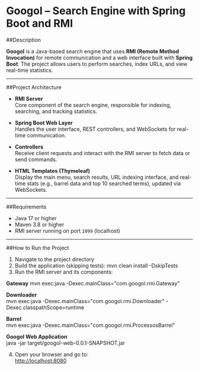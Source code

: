 # Googol – Search Engine with Spring Boot and RMI

##Description

**Googol** is a Java-based search engine that uses **RMI (Remote Method Invocation)** for remote communication and a web interface built with **Spring Boot**. The project allows users to perform searches, index URLs, and view real-time statistics.

---

##Project Architecture

- **RMI Server**  
  Core component of the search engine, responsible for indexing, searching, and tracking statistics.

- **Spring Boot Web Layer**  
  Handles the user interface, REST controllers, and WebSockets for real-time communication.

- **Controllers**  
  Receive client requests and interact with the RMI server to fetch data or send commands.

- **HTML Templates (Thymeleaf)**  
  Display the main menu, search results, URL indexing interface, and real-time stats (e.g., barrel data and top 10 searched terms), updated via WebSockets.

---

##Requirements

- Java 17 or higher  
- Maven 3.8 or higher  
- RMI server running on port `1099` (localhost)

---

##How to Run the Project

1. Navigate to the project directory
2. Build the application (skipping tests):
mvn clean install -DskipTests
3. Run the RMI server and its components:

**Gateway**
mvn exec:java -Dexec.mainClass="com.googol.rmi.Gateway"

**Downloader**  
mvn exec:java -Dexec.mainClass="com.googol.rmi.Downloader" -Dexec.classpathScope=runtime

**Barrel**  
mvn exec:java -Dexec.mainClass="com.googol.rmi.ProcessosBarrel"

**Googol Web Application**  
java -jar target/googol-web-0.0.1-SNAPSHOT.jar

4. Open your browser and go to:  
[http://localhost:8080](http://localhost:8080)

